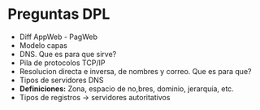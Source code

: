 # Preguntas DPL

- Diff AppWeb - PagWeb
- Modelo capas
- DNS. Que es para que sirve?
- Pila de protocolos TCP/IP
- Resolucion directa e inversa, de nombres y correo. Que es para que?
- Tipos de servidores DNS
- **Definiciones:** Zona, espacio de no,bres, dominio, jerarquia, etc.
- Tipos de registros -> servidores autoritativos